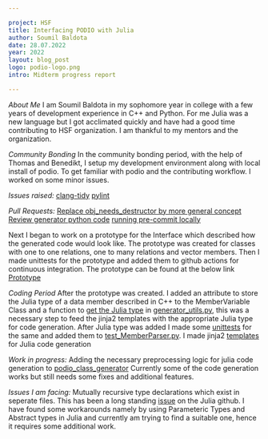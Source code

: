 ```yaml
---

project: HSF
title: Interfacing PODIO with Julia
author: Soumil Baldota
date: 28.07.2022 
year: 2022 
layout: blog_post
logo: podio-logo.png
intro: Midterm progress report

---
```

*About Me*
I am Soumil Baldota in my sophomore year in college with a few years of development experience in C++ and Python. For me Julia was a new language but I got acclimated quickly and have had a good time contributing to HSF organization. I am thankful to my mentors and the organization.

*Community Bonding*
In the community bonding period, with the help of Thomas and Benedikt, I setup my development environment along with local install of podio. To get familiar with podio and the contributing workflow. I worked on some minor issues.

*Issues raised:*
[clang-tidy](https://github.com/AIDASoft/podio/issues/297)
[pylint](ps://github.com/AIDASoft/podio/issues/298)

*Pull Requests:*
[Replace obj_needs_destructor by more general concept](https://github.com/AIDASoft/podio/pull/291)
[Review generator python code](https://github.com/AIDASoft/podio/pull/293)
[running pre-commit locally](https://github.com/AIDASoft/podio/pull/296)


Next I began to work on a prototype for the Interface which described how the generated code would look like. The prototype was created for classes with one to one relations, one to many relations and vector members. Then I made unittests for the prototype and added them to github actions for continuous integration. 
The prototype can be found at the below link
[Prototype](https://github.com/soumilbaldota/PODIO_Julia_Interface_Prototype.git)
  
*Coding Period*
After the prototype was created. I added an attribute to store the Julia type of a data member described in C++ to the MemberVariable Class and a function to [get the Julia type](https://github.com/AIDASoft/podio/pull/310/files#diff-c129698a9b29360c0e27c5e4f710981b4f99524ad44c039202d750bcf349c834) in [generator_utils.py](https://github.com/AIDASoft/podio/blob/julia/python/generator_utils.py), this was a necessary step to feed the jinja2 templates with the appropriate Julia type for code generation.
After Julia type was added I made some [unittests](https://github.com/AIDASoft/podio/pull/310/files#diff-61702c3a214182795b1d726c5dc1679a64a10274b7929e4ad4ceaf8dc87c203d) for the same and added them to [test_MemberParser.py](https://github.com/AIDASoft/podio/blob/julia/python/test_MemberParser.py).
I made jinja2 [templates](https://github.com/AIDASoft/podio/blob/aae66dce1096b1c61bad3b84a12e1678f1593ce3/python/templates/MutableStruct.jl.jinja2) for Julia code generation 


*Work in progress:*
Adding the necessary preprocessing logic for julia code generation to [podio_class_generator](https://github.com/AIDASoft/podio/pull/311/files#diff-4dd2bca85ef3468fc6ba4f2701bc3131d54a47d333c9fa2112e85dddd5de988c) 
Currently some of the code generation works but still needs some fixes and additional features.

*Issues I am facing:*
Mutually recursive type declarations which exist in seperate files. This has been a long standing [issue](https://github.com/JuliaLang/julia/issues/269) on the Julia github.
I have found some workarounds namely by using Parameteric Types and Abstract types in Julia and currently am trying to find a suitable one, hence it requires some additional work.

